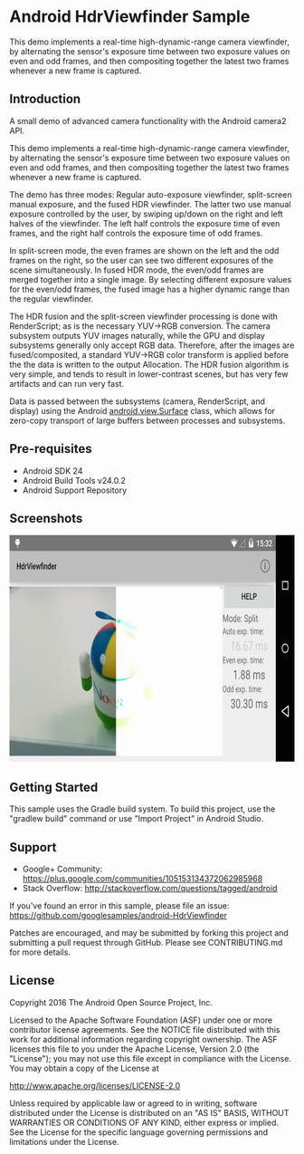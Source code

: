 
Android HdrViewfinder Sample
===================================

This demo implements a real-time high-dynamic-range camera viewfinder, by alternating
the sensor's exposure time between two exposure values on even and odd frames, and then
compositing together the latest two frames whenever a new frame is captured.

Introduction
------------

A small demo of advanced camera functionality with the Android camera2 API.

This demo implements a real-time high-dynamic-range camera viewfinder,
by alternating the sensor's exposure time between two exposure values on even and odd
frames, and then compositing together the latest two frames whenever a new frame is
captured.

The demo has three modes: Regular auto-exposure viewfinder, split-screen manual exposure,
and the fused HDR viewfinder.  The latter two use manual exposure controlled by the user,
by swiping up/down on the right and left halves of the viewfinder.  The left half controls
the exposure time of even frames, and the right half controls the exposure time of odd frames.

In split-screen mode, the even frames are shown on the left and the odd frames on the right,
so the user can see two different exposures of the scene simultaneously.  In fused HDR mode,
the even/odd frames are merged together into a single image.  By selecting different exposure
values for the even/odd frames, the fused image has a higher dynamic range than the regular
viewfinder.

The HDR fusion and the split-screen viewfinder processing is done with RenderScript; as is the
necessary YUV->RGB conversion. The camera subsystem outputs YUV images naturally, while the GPU
and display subsystems generally only accept RGB data.  Therefore, after the images are
fused/composited, a standard YUV->RGB color transform is applied before the the data is written
to the output Allocation. The HDR fusion algorithm is very simple, and tends to result in
lower-contrast scenes, but has very few artifacts and can run very fast.

Data is passed between the subsystems (camera, RenderScript, and display) using the
Android [android.view.Surface][1] class, which allows for zero-copy transport of large
buffers between processes and subsystems.

[1]: http://developer.android.com/reference/android/view/Surface.html

Pre-requisites
--------------

- Android SDK 24
- Android Build Tools v24.0.2
- Android Support Repository

Screenshots
-------------

<img src="screenshots/image1.png" height="400" alt="Screenshot"/> 

Getting Started
---------------

This sample uses the Gradle build system. To build this project, use the
"gradlew build" command or use "Import Project" in Android Studio.

Support
-------

- Google+ Community: https://plus.google.com/communities/105153134372062985968
- Stack Overflow: http://stackoverflow.com/questions/tagged/android

If you've found an error in this sample, please file an issue:
https://github.com/googlesamples/android-HdrViewfinder

Patches are encouraged, and may be submitted by forking this project and
submitting a pull request through GitHub. Please see CONTRIBUTING.md for more details.

License
-------

Copyright 2016 The Android Open Source Project, Inc.

Licensed to the Apache Software Foundation (ASF) under one or more contributor
license agreements.  See the NOTICE file distributed with this work for
additional information regarding copyright ownership.  The ASF licenses this
file to you under the Apache License, Version 2.0 (the "License"); you may not
use this file except in compliance with the License.  You may obtain a copy of
the License at

http://www.apache.org/licenses/LICENSE-2.0

Unless required by applicable law or agreed to in writing, software
distributed under the License is distributed on an "AS IS" BASIS, WITHOUT
WARRANTIES OR CONDITIONS OF ANY KIND, either express or implied.  See the
License for the specific language governing permissions and limitations under
the License.
